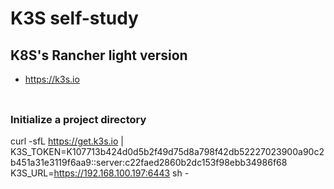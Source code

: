 # K3S self-study

## K8S's Rancher light version

* https://k3s.io

### 

```

```

### Initialize a project directory



curl -sfL https://get.k3s.io | K3S_TOKEN=K107713b424d0d5b2f49d75d8a798f42db52227023900a90c2b451a31e3119f6aa9::server:c22faed2860b2dc153f98ebb34986f68 K3S_URL=https://192.168.100.197:6443 sh -